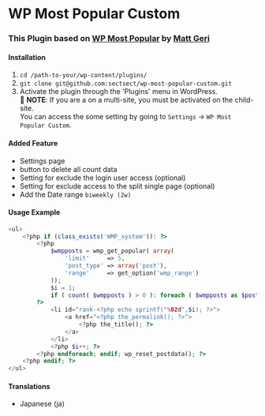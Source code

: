 # WP Most Popular Custom

### This Plugin based on [WP Most Popular](https://github.com/MattGeri/WP-Most-Popular) by [Matt Geri](https://github.com/MattGeri)

#### Installation
 1. `cd /path-to-your/wp-content/plugins/`
 2. `git clone git@github.com:sectsect/wp-most-popular-custom.git`
 3. Activate the plugin through the 'Plugins' menu in WordPress.  
 :memo: **NOTE**: If you are a on a multi-site, you must be activated on the child-site.  
 You can access the some setting by going to `Settings` -> `WP Most Popular Custom`.

#### Added Feature
 - Settings page
 - button to delete all count data
 - Setting for exclude the login user access (optional)
 - Setting for exclude access to the split single page (optional)
 - Add the Date range `biweekly (2w)`

#### Usage Example
``` php
<ul>
	<?php if (class_exists('WMP_system')): ?>
		<?php
			$wmpposts = wmp_get_popular( array(
				'limit'		=> 5,
				'post_type'	=> array('post'),
				'range'		=> get_option('wmp_range')
			));
			$i = 1;
			if ( count( $wmpposts ) > 0 ): foreach ( $wmpposts as $post ): setup_postdata( $post );
		?>
			<li id="rank-<?php echo sprintf("%02d",$i); ?>">
				<a href="<?php the_permalink(); ?>">
					<?php the_title(); ?>
				</a>
			</li>
			<?php $i++; ?>
		<?php endforeach; endif; wp_reset_postdata(); ?>
	<?php endif; ?>
</ul>
```
#### Translations

* Japanese (ja)
